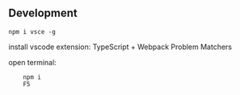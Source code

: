 ## Development
`npm i vsce -g`

install vscode extension: TypeScript + Webpack Problem Matchers
 
open terminal:
```
    npm i
	F5
```